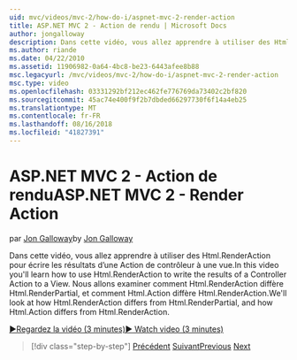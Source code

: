 ```yaml
---
uid: mvc/videos/mvc-2/how-do-i/aspnet-mvc-2-render-action
title: ASP.NET MVC 2 - Action de rendu | Microsoft Docs
author: jongalloway
description: Dans cette vidéo, vous allez apprendre à utiliser des Html.RenderAction pour écrire les résultats d’une Action de contrôleur à une vue. Nous allons étudier comment Html.RenderAction diffère fr...
ms.author: riande
ms.date: 04/22/2010
ms.assetid: 11906982-0a64-4bc8-be23-6443afee8b88
msc.legacyurl: /mvc/videos/mvc-2/how-do-i/aspnet-mvc-2-render-action
msc.type: video
ms.openlocfilehash: 03331292bf212ec462fe776769da73402c2bf820
ms.sourcegitcommit: 45ac74e400f9f2b7dbded66297730f6f14a4eb25
ms.translationtype: MT
ms.contentlocale: fr-FR
ms.lasthandoff: 08/16/2018
ms.locfileid: "41827391"
---
```

<a name="aspnet-mvc-2---render-action"></a><span data-ttu-id="d1ef9-104">ASP.NET MVC 2 - Action de rendu</span><span class="sxs-lookup"><span data-stu-id="d1ef9-104">ASP.NET MVC 2 - Render Action</span></span>
====================
<span data-ttu-id="d1ef9-105">par [Jon Galloway](https://github.com/jongalloway)</span><span class="sxs-lookup"><span data-stu-id="d1ef9-105">by [Jon Galloway](https://github.com/jongalloway)</span></span>

<span data-ttu-id="d1ef9-106">Dans cette vidéo, vous allez apprendre à utiliser des Html.RenderAction pour écrire les résultats d’une Action de contrôleur à une vue.</span><span class="sxs-lookup"><span data-stu-id="d1ef9-106">In this video you'll learn how to use Html.RenderAction to write the results of a Controller Action to a View.</span></span> <span data-ttu-id="d1ef9-107">Nous allons examiner comment Html.RenderAction diffère Html.RenderPartial, et comment Html.Action diffère Html.RenderAction.</span><span class="sxs-lookup"><span data-stu-id="d1ef9-107">We'll look at how Html.RenderAction differs from Html.RenderPartial, and how Html.Action differs from Html.RenderAction.</span></span>

[<span data-ttu-id="d1ef9-108">&#9654;Regardez la vidéo (3 minutes)</span><span class="sxs-lookup"><span data-stu-id="d1ef9-108">&#9654; Watch video (3 minutes)</span></span>](https://channel9.msdn.com/Blogs/ASP-NET-Site-Videos/aspnet-mvc-2-render-action)

> [!div class="step-by-step"]
> <span data-ttu-id="d1ef9-109">[Précédent](aspnet-mvc-2-areas.md)
> [Suivant](5-minute-introduction-to-aspnet-mvc.md)</span><span class="sxs-lookup"><span data-stu-id="d1ef9-109">[Previous](aspnet-mvc-2-areas.md)
[Next](5-minute-introduction-to-aspnet-mvc.md)</span></span>
